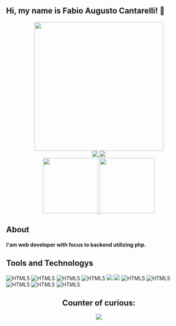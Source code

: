 ## Hi, my name is Fabio Augusto Cantarelli! 👋

<div align="center">
  <img width="350px" src="https://user-images.githubusercontent.com/53622768/164069595-8315eef0-18d5-42c4-aae2-647347f08343.png"/>
  
  <div>
    <a href="https://github.com/fabiocantarelli">
      <img src="https://img.shields.io/badge/GitHub-100000?style=for-the-badge&logo=github&logoColor=white"/>
    </a>
    <a href="https://www.linkedin.com/in/fabio-augusto-cantarelli-7a0b341a3" target="_blank">
      <img src="https://img.shields.io/badge/LinkedIn-0077B5?style=for-the-badge&logo=linkedin&logoColor=white"/>
    </a>
  </div>
  
</div>

<div align="center">
  <a href="https://github.com/fabiocantarelli">
    <img height="150em" src="https://github-readme-stats.vercel.app/api?username=fabiocantarelli&count_private=true&include_all_commits=true&show_icons=true&theme=dark&hide_border=false&show_owner=true"/>
    <img height="150em" src="https://github-readme-stats.vercel.app/api/top-langs/?username=fabiocantarelli&theme=dark&hide_border=false&&layout=compact"/>
  </a>
</div>

## About

#### I'am web developer with focus to backend utilizing php.

## Tools and Technologys

<div style="display: inline_block">
    <img alt="HTML5" aling="center" src="https://img.shields.io/badge/HTML5-E34F26?style=for-the-badge&logo=html5&logoColor=white">
    <img alt="HTML5" aling="center" src="https://img.shields.io/badge/CSS3-1572B6?style=for-the-badge&logo=css3&logoColor=white">
    <img alt="HTML5" aling="center" src="https://img.shields.io/badge/Bootstrap-563D7C?style=for-the-badge&logo=bootstrap&logoColor=white">
    <img alt="HTML5" aling="center" src="https://img.shields.io/badge/JavaScript-323330?style=for-the-badge&logo=javascript&logoColor=F7DF1E">
    <img src="https://camo.githubusercontent.com/bd2bd127c104ba5c98bb12c70801b075aee1f040009089510f69554300e7ff41/68747470733a2f2f696d672e736869656c64732e696f2f62616467652f4769742d4630353033323f7374796c653d666f722d7468652d6261646765266c6f676f3d676974266c6f676f436f6c6f723d7768697465" data-canonical-src="https://img.shields.io/badge/Git-F05032?style=for-the-badge&amp;logo=git&amp;logoColor=white" style="max-width: 100%;">
    <img src="https://camo.githubusercontent.com/6cadf0bee5943db6d8647950d958037e36e392467d3203b4df58e16722d96d05/68747470733a2f2f696d672e736869656c64732e696f2f62616467652f70687073746f726d2d3134333f7374796c653d666f722d7468652d6261646765266c6f676f3d70687073746f726d266c6f676f436f6c6f723d626c61636b26636f6c6f723d626c61636b266c6162656c436f6c6f723d6461726b6f7263686964" data-canonical-src="https://img.shields.io/badge/phpstorm-143?style=for-the-badge&amp;logo=phpstorm&amp;logoColor=black&amp;color=black&amp;labelColor=darkorchid" style="max-width: 100%;">
    <img alt="HTML5" aling="center" src="https://img.shields.io/badge/Ubuntu-F05032?style=for-the-badge&logo=ubuntu&logoColor=white">
    <img alt="HTML5" aling="center" src="https://img.shields.io/badge/Docker-1793D1?style=for-the-badge&logo=docker&logoColor=white">
    <img alt="HTML5" aling="center" src="https://img.shields.io/badge/PHP-7377AD?style=for-the-badge&logo=php&logoColor=white">
    <img alt="HTML5" aling="center" src="https://img.shields.io/badge/Shell_script-282E34?style=for-the-badge&logo=gnu-bash&logoColor=white">
    <img alt="HTML5" aling="center" src="https://img.shields.io/badge/RabbitMQ-F05032?style=for-the-badge&logo=rabbitmq&logoColor=white">
</div>


<div align="center">
  <h2>Counter of curious:</h2>
  <p align="center" dir="auto"> 
    <a target="_blank" rel="noopener noreferrer" href="https://camo.githubusercontent.com/31e783fd880a83f35e786f52823dca00112d544b4a1d8e4bbad7d8b576fb2158/68747470733a2f2f70726f66696c652d636f756e7465722e676c697463682e6d652f746574657573417261756a6f2f636f756e742e737667"><img src="https://profile-counter.glitch.me/fabiocantarelli/count.svg" data-canonical-src="https://profile-counter.glitch.me/fabiocantarelli/count.svg" style="max-width: 100%;"></a>
  </p>
</div>
